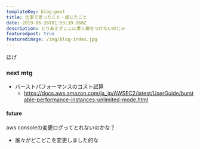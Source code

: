 ```yaml
---
templateKey: blog-post
title: 仕事で思ったこと・感じたこと
date: 2019-06-26T01:53:39.960Z
description: とりあえずここに書く癖をつけたいのじゃ
featuredpost: true
featuredimage: /img/blog-index.jpg
---
```

ほげ

### next mtg
- バーストパフォーマンスのコスト試算
  - https://docs.aws.amazon.com/ja_jp/AWSEC2/latest/UserGuide/burstable-performance-instances-unlimited-mode.html

#### future
aws consoleの変更ログってとれないのかな？
- 誰々がどこどこを変更しました的な
